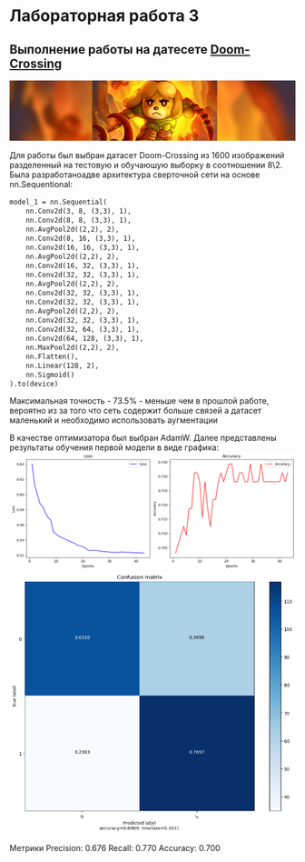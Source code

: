 # Лабораторная работа 3
## Выполнение работы на датесете [Doom-Crossing](https://www.kaggle.com/datasets/andrewmvd/doom-crossing)
![Датасет](https://github.com/Danilkormilin/nn_modern_lab_2_kormilin/blob/main/dataset-cover.png)

Для работы был выбран датасет Doom-Crossing из 1600 изображений разделенный на тестовую и обучаюшую выборку в соотношении 8\2.
Была разработаноадве архитектура сверточной сети на основе nn.Sequentional:

```
model_1 = nn.Sequential(
    nn.Conv2d(3, 8, (3,3), 1),
    nn.Conv2d(8, 8, (3,3), 1),
    nn.AvgPool2d((2,2), 2),
    nn.Conv2d(8, 16, (3,3), 1),
    nn.Conv2d(16, 16, (3,3), 1),
    nn.AvgPool2d((2,2), 2),
    nn.Conv2d(16, 32, (3,3), 1),
    nn.Conv2d(32, 32, (3,3), 1),
    nn.AvgPool2d((2,2), 2),
    nn.Conv2d(32, 32, (3,3), 1),
    nn.Conv2d(32, 32, (3,3), 1),
    nn.AvgPool2d((2,2), 2),
    nn.Conv2d(32, 32, (3,3), 1),
    nn.Conv2d(32, 64, (3,3), 1),
    nn.Conv2d(64, 128, (3,3), 1),
    nn.MaxPool2d((2,2), 2),
    nn.Flatten(),
    nn.Linear(128, 2),
    nn.Sigmoid()
).to(device)
```

Максимальная точность - 73.5% - меньше чем в прошлой работе, вероятно из за того что сеть содержит больше связей а датасет маленький и необходимо использовать аугментации

В качестве оптимизатора был выбран AdamW. 
Далее представлены результаты обучения первой модели в виде графика:
![Датасет](https://github.com/Danilkormilin/nn_modern_lab_2_kormilin/blob/lab3/loss_lab3.png)
![Датасет](https://github.com/Danilkormilin/nn_modern_lab_2_kormilin/blob/lab3/conf_lab3.png)

Метрики
Precision: 0.676
Recall: 0.770
Accuracy: 0.700
